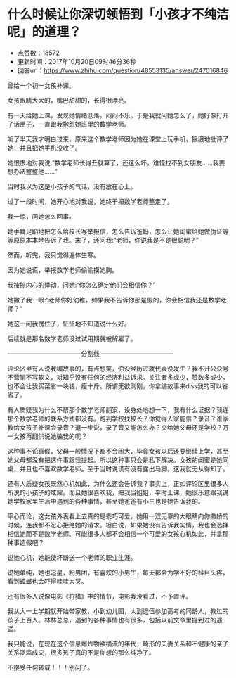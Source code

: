 # 什么时候让你深切领悟到「小孩才不纯洁呢」的道理？
- 点赞数：18572
- 更新时间：2017年10月20日09时46分36秒
- 回答url：https://www.zhihu.com/question/48553135/answer/247016846
<body>
 <p data-pid="liYPiEJf">曾给一个初一女孩补课。</p>
 <p data-pid="4J2HeF-c">女孩眼睛大大的，嘴巴甜甜的，长得很漂亮。</p>
 <p data-pid="RMvjr86b">有一天给她上课，发现她情绪低落，闷闷不乐。于是我就问她怎么了，她好像打开了话匣子，一直跟我抱怨她班里的数学老师。</p>
 <p data-pid="vg3imnnc">听了半天我才明白过来，原来这个数学老师因为她在课堂上玩手机，狠狠地批评了她，并且把她手机没收了。</p>
 <p data-pid="u4GK-GVq">她恨恨地对我说:“数学老师长得丑就算了，还这么坏，难怪找不到女朋友……我要想办法整整他……”</p>
 <p data-pid="WuuvAdIE">当时我以为这是小孩子的气话，没有放在心上。</p>
 <p data-pid="yE3O7RK_">过了一段时间，她开心地对我说，她终于把数学老师整走了。</p>
 <p data-pid="QKVA5NLg">我一惊，问她怎么回事。</p>
 <p data-pid="CLQ1V4dg">她手舞足蹈地把怎么给校长写举报信，怎么告诉爸妈，怎么让她闺蜜给她做伪证等等原原本本地告诉了我。末了，还问我:“老师，你说我是不是很聪明？”</p>
 <p data-pid="WOKDOkLG">然而，听完，我只觉得遍体生寒。</p>
 <p data-pid="eKF6Zloi">因为她说谎，举报数学老师偷偷摸她胸。</p>
 <p data-pid="clfnNzPO">我按捺内心的悸动，问她:“你怎么确定他们会相信你？”</p>
 <p data-pid="1bWvEffE">她撇了我一眼:“老师你好幼稚，如果我不告诉你那是假的，你会相信我还是数学老师？”</p>
 <p data-pid="-90Ox1Nx">她这一问我愣住了，怔怔地不知道说什么好。</p>
 <p data-pid="MRiwKCg5">后续就是那名数学老师没过试用期就被解雇了。</p>
 <p data-pid="tHARaHzc">————————————分割线————————————</p>
 <p data-pid="IWYeDCfC">评论区里有人说我编故事的，有点想笑，你没经历过就代表没发生？我不开公众号不营销不写软文，对知乎没有任何的经济利益诉求。关注者多或少，赞数多或少，也不会让我买菜省一块钱，瘦十斤。所谓无欲则刚，你拿编故事来diss我的可以省省了。</p>
 <p data-pid="JlSGkV38">有人质疑我为什么不帮那个数学老师翻案，设身处地想一下，我有什么证据？我连那个数学老师的联系方式都没有。跑到学校找校长？你觉得人家能信？录音？谁家教给女孩子补课会录音？退一步说，录了音又能怎么办？交给她父母还是学校？万一女孩再翻供说她骗我的呢？</p>
 <p data-pid="s7_XKZQJ">这种事不论真假，父母一般情况下都不会闹大，毕竟女孩以后还要继续上学，甚至她父母都没有把这件事跟我提起。所以这种事只会是私下解决。女孩的闺蜜是她同桌，并且也不喜欢数学老师。至于当时说谎有没有露出马脚，这我就无从得知了。</p>
 <p data-pid="-qVO9Js8">还有人质疑女孩既然心机如此，为什么还会告诉我？事实上，正如评论区里很多人所说的小孩子的炫耀。而且她很喜欢我，把我当姐姐，平时上课，她很乐意跟我说她学校家里生活中遇到的各种事情，甚至她爸爸有小三也是她告诉我的。</p>
 <p data-pid="U7rBrwja">平心而论，这女孩外表看上去真的是乖巧可爱，她用一双无辜的大眼睛向你撒娇的时候，连我都不忍心拒绝她的请求。坦白说，如果她没有告诉我实情，我也会选择相信她而不是数学老师。可能很多人都不会相信一个可爱的女孩心机如此，并拿那种事造假吧？</p>
 <p data-pid="1v7UDCdu">说她心机，她能使坏断送一个老师的职业生涯。</p>
 <p data-pid="U5jnP5o9">说她单纯，她也追星，粉男团，有喜欢的小男生，每天都会为学不好的科目头疼，看到蟑螂也会吓得哇哇大哭。</p>
 <p data-pid="iydzi-dL">还有很多人说像电影《狩猎》中的情节，电影我没看过，不予置评。</p>
 <p data-pid="w3S8ZP9L">我从大一上学期就开始带家教，小到幼儿园，大到退伍参加高考的同龄人，教过的孩子上百人。林林总总，遇到的各种事情也有很多，包括以前文章里提到过的遥遥。</p>
 <p data-pid="PH2sHoIh">我只能说，在现在这个信息爆炸物欲横流的年代，畸形的夫妻关系和不健康的亲子关系泛滥成灾，很多孩子真的不是你想的那么纯净了。</p>
 <p data-pid="55jBVpvl">不接受任何转载！！！别问了。</p>
</body>